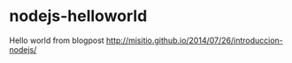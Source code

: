 nodejs-helloworld
=================

Hello world from blogpost http://misitio.github.io/2014/07/26/introduccion-nodejs/
